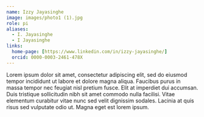 ```yaml
---
name: Izzy Jayasinghe
image: images/photo1 (1).jpg
role: pi
aliases:
  - I. Jayasinghe
  - I Jayasinghe
links:
  home-page: [https://www.linkedin.com/in/izzy-jayasinghe/]
  orcid: 0000-0003-2461-478X
---
```


Lorem ipsum dolor sit amet, consectetur adipiscing elit, sed do eiusmod tempor incididunt ut labore et dolore magna aliqua.
Faucibus purus in massa tempor nec feugiat nisl pretium fusce.
Elit at imperdiet dui accumsan.
Duis tristique sollicitudin nibh sit amet commodo nulla facilisi.
Vitae elementum curabitur vitae nunc sed velit dignissim sodales.
Lacinia at quis risus sed vulputate odio ut.
Magna eget est lorem ipsum.
